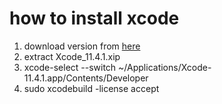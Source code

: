 # how to install xcode

1. download version from [here](https://developer.apple.com/download/more/)
1. extract Xcode_11.4.1.xip
1. xcode-select --switch ~/Applications/Xcode-11.4.1.app/Contents/Developer 
1. sudo xcodebuild -license accept
